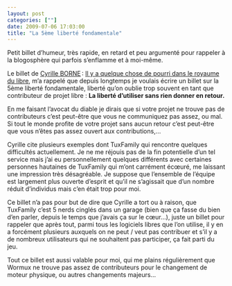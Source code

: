 ```yaml
---
layout: post
categories: [""]
date: 2009-07-06 17:03:00
title: "La 5ème liberté fondamentale"
---
```


Petit billet d’humeur, très rapide, en retard et peu argumenté pour
rappeler à la blogosphère qui parfois s’enflamme et à moi-même.

Le billet de [Cyrille BORNE](http://www.cyrille-borne.com/) :
[Il y a quelque chose de pourri dans le royaume du libre](http://www.cyrille-borne.com/index.php?post/2009/07/03/Il-y-a-quelque-chose-de-pourri-dans-le-royaume-du-libre), m’a
rappelé que depuis longtemps je voulais écrire un billet sur la 5ème
liberté fondamentale, liberté qu’on oublie trop souvent en tant que
contributeur de projet libre : **La liberté d’utiliser sans rien donner en retour.**

En me faisant l’avocat du diable je dirais que si votre projet ne
trouve pas de contributeurs c’est peut-être que vous ne communiquez pas
assez, ou mal. Si tout le monde profite de votre projet sans aucun
retour c’est peut-être que vous n’êtes pas assez ouvert aux
contributions,…

Cyrille cite plusieurs exemples dont TuxFamily qui rencontre quelques
difficultés actuellement. Je ne me réjouis pas de la fin potentielle
d’un tel service mais j’ai eu personnellement quelques différents avec
certaines personnes hautaines de TuxFamily qui m’ont carrément écœuré,
me laissant une impression très désagréable. Je suppose que l’ensemble
de l’équipe est largement plus ouverte d’esprit et qu’il ne
s’agissait que d’un nombre réduit d’individus mais c’en était trop
pour moi.

Ce billet n’a pas pour but de dire que Cyrille a tort ou à raison, que
TuxFamily c’est 5 nerds cinglés dans un garage (bien que ça fasse du
bien d’en parler, depuis le temps que j’avais ça sur le cœur…),
juste un billet pour rappeler que après tout, parmi tous les logiciels
libres que l’on utilise, il y en a forcément plusieurs auxquels on ne
peut / veut pas contribuer et s’il y a de nombreux utilisateurs qui ne
souhaitent pas participer, ça fait parti du jeu.

Tout ce billet est aussi valable pour moi, qui me plains régulièrement
que Wormux ne trouve pas assez de contributeurs pour le changement de
moteur physique, ou autres changements majeurs…

